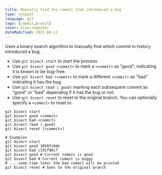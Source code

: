 ```yaml
---
title: Manually find the commit that introduced a bug
type: snippet
language: git
tags: [commit,branch]
cover: blue-computer
dateModified: 2021-04-13
---
```


Uses a binary search algorithm to manually find which commit in history introduced a bug.

- Use `git bisect start` to start the process.
- Use `git bisect good <commit>` to mark a `<commit>` as "good", indicating it is known to be bug-free.
- Use `git bisect bad <commit>` to mark a different `<commit>` as "bad" indicating it has the bug.
- Use `git bisect (bad | good)` marking each subsequent commit as "good" or "bad" depending if it has the bug or not.
- Use `git bisect reset` to reset to the original branch. You can optionally specify a `<commit>` to reset to.

```shell
git bisect start
git bisect good <commit>
git bisect bad <commit>
git bisect (bad | good)
git bisect reset [<commit>]

# Examples
git bisect start
git bisect good 3050fc0de
git bisect bad c191f90c7
git bisect good # Current commit is good
git bisect bad # Current commit is buggy
# ... some time later the bad commit will be printed
git bisect reset # Goes to the original branch
```
